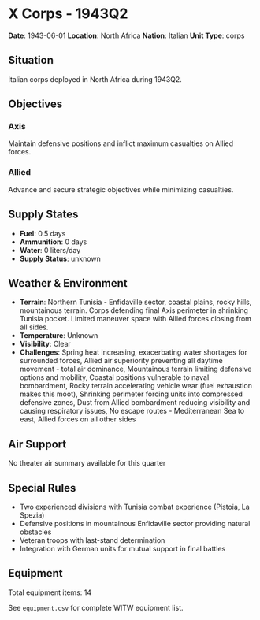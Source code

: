 # X Corps - 1943Q2

**Date**: 1943-06-01
**Location**: North Africa
**Nation**: Italian
**Unit Type**: corps

## Situation

Italian corps deployed in North Africa during 1943Q2.

## Objectives

### Axis
Maintain defensive positions and inflict maximum casualties on Allied forces.

### Allied
Advance and secure strategic objectives while minimizing casualties.

## Supply States

- **Fuel**: 0.5 days
- **Ammunition**: 0 days
- **Water**: 0 liters/day
- **Supply Status**: unknown

## Weather & Environment

- **Terrain**: Northern Tunisia - Enfidaville sector, coastal plains, rocky hills, mountainous terrain. Corps defending final Axis perimeter in shrinking Tunisia pocket. Limited maneuver space with Allied forces closing from all sides.
- **Temperature**: Unknown
- **Visibility**: Clear
- **Challenges**: Spring heat increasing, exacerbating water shortages for surrounded forces, Allied air superiority preventing all daytime movement - total air dominance, Mountainous terrain limiting defensive options and mobility, Coastal positions vulnerable to naval bombardment, Rocky terrain accelerating vehicle wear (fuel exhaustion makes this moot), Shrinking perimeter forcing units into compressed defensive zones, Dust from Allied bombardment reducing visibility and causing respiratory issues, No escape routes - Mediterranean Sea to east, Allied forces on all other sides

## Air Support

No theater air summary available for this quarter

## Special Rules

- Two experienced divisions with Tunisia combat experience (Pistoia, La Spezia)
- Defensive positions in mountainous Enfidaville sector providing natural obstacles
- Veteran troops with last-stand determination
- Integration with German units for mutual support in final battles

## Equipment

Total equipment items: 14

See `equipment.csv` for complete WITW equipment list.

